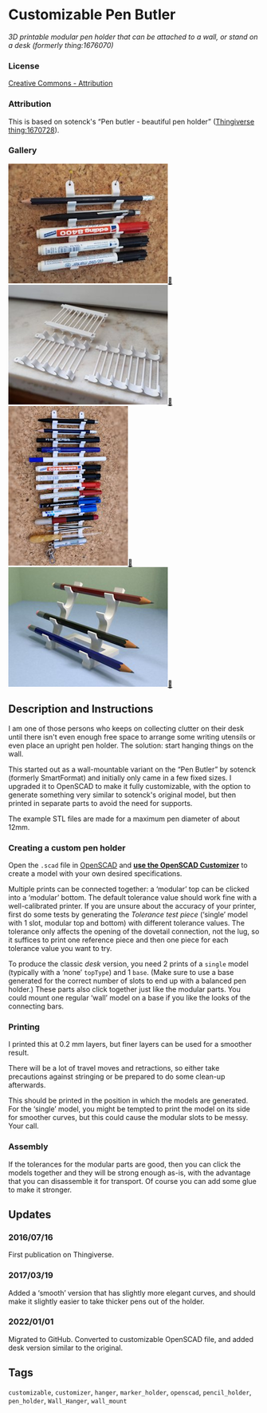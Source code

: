# Customizable Pen Butler
*3D printable modular pen holder that can be attached to a wall, or stand on a desk (formerly thing:1676070)*

### License
[Creative Commons - Attribution](https://creativecommons.org/licenses/by/4.0/)

### Attribution
This is based on sotenck's “Pen butler - beautiful pen holder” ([Thingiverse thing:1670728](https://www.thingiverse.com/thing:1670728)).

### Gallery

![Photo 1](thumbs/photo1.jpg)[🔎](images/photo1.jpg) ![Photo 2](thumbs/photo2.jpg)[🔎](images/photo2.jpg) ![Photo 3](thumbs/photo3.jpg)[🔎](images/photo3.jpg) ![Rendered image](thumbs/render4.jpg)[🔎](images/render4.jpg)


## Description and Instructions

I am one of those persons who keeps on collecting clutter on their desk until there isn't even enough free space to arrange some writing utensils or even place an upright pen holder. The solution: start hanging things on the wall.

This started out as a wall-mountable variant on the “Pen Butler” by sotenck (formerly SmartFormat) and initially only came in a few fixed sizes. I upgraded it to OpenSCAD to make it fully customizable, with the option to generate something very similar to sotenck's original model, but then printed in separate parts to avoid the need for supports.

The example STL files are made for a maximum pen diameter of about 12mm.

### Creating a custom pen holder

Open the `.scad` file in [OpenSCAD](https://www.openscad.org/) and **[use the OpenSCAD Customizer](https://www.dr-lex.be/3d-printing/customizer.html)** to create a model with your own desired specifications.

Multiple prints can be connected together: a ‘modular’ top can be clicked into a ‘modular’ bottom. The default tolerance value should work fine with a well-calibrated printer. If you are unsure about the accuracy of your printer, first do some tests by generating the *Tolerance test piece* (‘single’ model with 1 slot, modular top and bottom) with different tolerance values. The tolerance only affects the opening of the dovetail connection, not the lug, so it suffices to print one reference piece and then one piece for each tolerance value you want to try.

To produce the classic *desk* version, you need 2 prints of a `single` model (typically with a ‘none’ `topType`) and 1 `base`. (Make sure to use a base generated for the correct number of slots to end up with a balanced pen holder.) These parts also click together just like the modular parts. You could mount one regular ‘wall’ model on a base if you like the looks of the connecting bars.

### Printing

I printed this at 0.2 mm layers, but finer layers can be used for a smoother result.

There will be a lot of travel moves and retractions, so either take precautions against stringing or be prepared to do some clean-up afterwards.

This should be printed in the position in which the models are generated. For the ‘single’ model, you might be tempted to print the model on its side for smoother curves, but this could cause the modular slots to be messy. Your call.

### Assembly

If the tolerances for the modular parts are good, then you can click the models together and they will be strong enough as-is, with the advantage that you can disassemble it for transport. Of course you can add some glue to make it stronger.


## Updates

### 2016/07/16
First publication on Thingiverse.

### 2017/03/19
Added a ‘smooth’ version that has slightly more elegant curves, and should make it slightly easier to take thicker pens out of the holder.

### 2022/01/01
Migrated to GitHub.
Converted to customizable OpenSCAD file, and added desk version similar to the original.


## Tags

`customizable`, `customizer`, `hanger`, `marker_holder`, `openscad`, `pencil_holder`, `pen_holder`, `Wall_Hanger`, `wall_mount`
